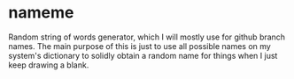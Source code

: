 # nameme
Random string of words generator, which I will mostly use for github branch names.
The main purpose of this is just to use all possible names on my system's dictionary
to solidly obtain a random name for things when I just keep drawing a blank.
